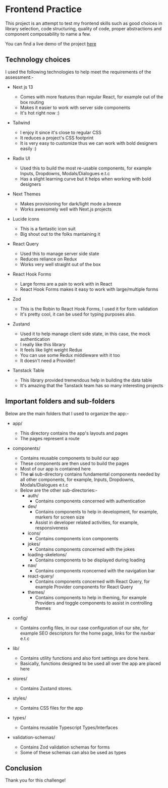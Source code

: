 # Frontend Practice

This project is an attempt to test my frontend skills such as good choices in library selection, code structuring, quality of code, proper abstractions and component composability to name a few.

You can find a live demo of the project [here](https://jokes-2.vercel.app/)

## Technology choices

I used the following technologies to help meet the requirements of the assessment:-

- Next js 13
    - Comes with more features than regular React, for example out of the box routing
    - Makes it easier to work with server side components
    - It's hot right now :)

- Tailwind
    - I enjoy it since it's close to regular CSS
    - It reduces a project's CSS footprint
    - It is very easy to customize thus we can work with bold designers easily :)

- Radix UI
    - Used this to build the most re-usable components, for example Inputs, Dropdowns, Modals/Dialogues e.t.c
    - Has a slight learning curve but it helps when working with bold designers

- Next Themes
    - Makes provisioning for dark/light mode a breeze
    - Works awesomely well with Next.js projects

- Lucide icons
    - This is a fantastic icon suit
    - Big shout out to the folks mantaining it

- React Query
    - Used this to manage server side state
    - Reduces reliance on Redux
    - Works very well straight out of the box

- React Hook Forms
    - Large forms are a pain to work with in React
    - React Hook Forms makes it easy to work with large/multiple forms

- Zod
    - This is the Robin to React Hook Forms, I used it for form validation
    - It's pretty cool, it can be used for typing purposes also.

- Zustand
    - Used it to help manage client side state, in this case, the mock authentication
    - I really like this library
    - It feels like light weight Redux
    - You can use some Redux middleware with it too
    - It doesn't need a Provider!

- Tanstack Table
    - This library provided tremendous help in building the data table
    - It's amazing that the Tanstack team has so many interesting projects

## Important folders and sub-folders

Below are the main folders that I used to organize the app:-

- app/
    - This directory contains the app's layouts and pages
    - The pages represent a route

- components/
    - Contains reusable components to build our app
    - These components are then used to build the pages
    - Most of our app is contained here
    - The **ui** sub-directory contains fundamental components needed by all other components, for example, Inputs, Dropdowns, Modals/Dialogues e.t.c
    - Below are the other sub-directories:-
        - auth/
            - Contains components concerned with authentication
        - dev/
            - Contains components to help in development, for example, markers for screen size
            - Assist in developer related activities, for example, responsiveness
        - icons/
            - Contains components icon components
        - jokes/
            - Contains components concerned with the jokes
        - loading-skeletons/
            - Contains components to be displayed during loading
        - nav/
            - Contains components rconcerned with the navigation bar
        - react-query/
            - Contains components concerned with React Query, for example Provider components for React Query
        - themes/
            - Contains components to help in theming, for example Providers and toggle components to assist in controlling themes

- config/
    - Contains config files, in our case configuration of our site, for example SEO descriptors for the home page, links for the navbar e.t.c

- lib/
    - Contains utility functions and also font settings are done here.
    - Basically, functions designed to be used all over the app are placed here

- stores/
    - Contains Zustand stores.

- styles/
    - Contains CSS files for the app

- types/
    - Contains reusable Typescript Types/Interfaces

- validation-schemas/
    - Contains Zod validation schemas for forms
    - Some of these schemas can also be used as types

## Conclusion

Thank you for this challenge!